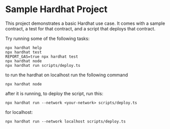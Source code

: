 # Sample Hardhat Project

This project demonstrates a basic Hardhat use case. It comes with a sample contract, a test for that contract, and a script that deploys that contract.

Try running some of the following tasks:

```shell
npx hardhat help
npx hardhat test
REPORT_GAS=true npx hardhat test
npx hardhat node
npx hardhat run scripts/deploy.ts
```

to run the hardhat on localhost run the following command
```shell
npx hardhat node
```

after it is running, to deploy the script, run this:
```shell
npx hardhat run --network <your-network> scripts/deploy.ts
```

for localhost:
```shell
npx hardhat run --network localhost scripts/deploy.ts
```

